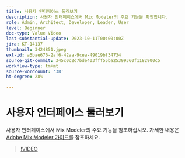 ```yaml
---
title: 사용자 인터페이스 둘러보기
description: 사용자 인터페이스에서 Mix Modeler의 주요 기능을 확인합니다.
role: Admin, Architect, Developer, Leader, User
level: Beginner
doc-type: Value Video
last-substantial-update: 2023-10-11T00:00:00Z
jira: KT-14137
thumbnail: 3424851.jpeg
exl-id: a5bae676-2af6-42aa-9cea-49019bf34734
source-git-commit: 345c0c2d7bde403fff55ba25399360f1182900c5
workflow-type: tm+mt
source-wordcount: '38'
ht-degree: 28%

---
```


# 사용자 인터페이스 둘러보기

사용자 인터페이스에서 Mix Modeler의 주요 기능을 참조하십시오. 자세한 내용은 [Adobe Mix Modeler 가이드](https://experienceleague.adobe.com/ko/docs/mix-modeler/using/get-started/workflow)를 참조하세요.

>[!VIDEO](https://video.tv.adobe.com/v/3424851?learn=on&enablevpops)
